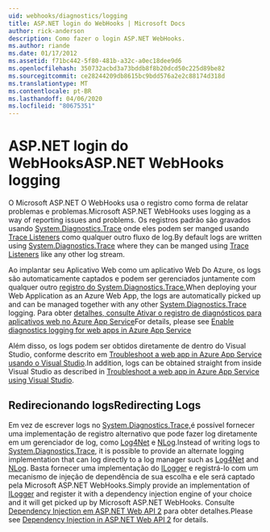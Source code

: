 ```yaml
---
uid: webhooks/diagnostics/logging
title: ASP.NET login do WebHooks | Microsoft Docs
author: rick-anderson
description: Como fazer o login ASP.NET WebHooks.
ms.author: riande
ms.date: 01/17/2012
ms.assetid: f71bc442-5f80-481b-a32c-a0ec18dee9d6
ms.openlocfilehash: 350732acbd3a73bddb8f8b20dcd50c225d89be82
ms.sourcegitcommit: ce28244209db8615bc9bdd576a2e2c88174d318d
ms.translationtype: MT
ms.contentlocale: pt-BR
ms.lasthandoff: 04/06/2020
ms.locfileid: "80675351"
---
```

# <a name="aspnet-webhooks-logging"></a><span data-ttu-id="30c77-103">ASP.NET login do WebHooks</span><span class="sxs-lookup"><span data-stu-id="30c77-103">ASP.NET WebHooks logging</span></span>

<span data-ttu-id="30c77-104">O Microsoft ASP.NET O WebHooks usa o registro como forma de relatar problemas e problemas.</span><span class="sxs-lookup"><span data-stu-id="30c77-104">Microsoft ASP.NET WebHooks uses logging as a way of reporting issues and problems.</span></span> <span data-ttu-id="30c77-105">Os registros padrão são gravados usando [System.Diagnostics.Trace](https://msdn.microsoft.com/library/system.diagnostics.trace) onde eles podem ser manged usando [Trace Listeners](https://msdn.microsoft.com/library/system.diagnostics.tracelistener.aspx) como qualquer outro fluxo de log.</span><span class="sxs-lookup"><span data-stu-id="30c77-105">By default logs are written using [System.Diagnostics.Trace](https://msdn.microsoft.com/library/system.diagnostics.trace) where they can be manged using [Trace Listeners](https://msdn.microsoft.com/library/system.diagnostics.tracelistener.aspx) like any other log stream.</span></span>

<span data-ttu-id="30c77-106">Ao implantar seu Aplicativo Web como um aplicativo Web Do Azure, os logs são automaticamente captados e podem ser gerenciados juntamente com qualquer outro [registro do System.Diagnostics.Trace.](https://msdn.microsoft.com/library/system.diagnostics.trace)</span><span class="sxs-lookup"><span data-stu-id="30c77-106">When deploying your Web Application as an Azure Web App, the logs are automatically picked up and can be managed together with any other [System.Diagnostics.Trace](https://msdn.microsoft.com/library/system.diagnostics.trace) logging.</span></span> <span data-ttu-id="30c77-107">Para obter [detalhes, consulte Ativar o registro de diagnósticos para aplicativos web no Azure App Service](https://azure.microsoft.com/documentation/articles/web-sites-enable-diagnostic-log/)</span><span class="sxs-lookup"><span data-stu-id="30c77-107">For details, please see [Enable diagnostics logging for web apps in Azure App Service](https://azure.microsoft.com/documentation/articles/web-sites-enable-diagnostic-log/)</span></span>

<span data-ttu-id="30c77-108">Além disso, os logs podem ser obtidos diretamente de dentro do Visual Studio, conforme descrito em [Troubleshoot a web app in Azure App Service usando o Visual Studio](https://azure.microsoft.com/documentation/articles/web-sites-dotnet-troubleshoot-visual-studio/#webserverlogs).</span><span class="sxs-lookup"><span data-stu-id="30c77-108">In addition, logs can be obtained straight from inside Visual Studio as described in [Troubleshoot a web app in Azure App Service using Visual Studio](https://azure.microsoft.com/documentation/articles/web-sites-dotnet-troubleshoot-visual-studio/#webserverlogs).</span></span>

## <a name="redirecting-logs"></a><span data-ttu-id="30c77-109">Redirecionando logs</span><span class="sxs-lookup"><span data-stu-id="30c77-109">Redirecting Logs</span></span>

<span data-ttu-id="30c77-110">Em vez de escrever logs no [System.Diagnostics.Trace,](https://msdn.microsoft.com/library/system.diagnostics.trace)é possível fornecer uma implementação de registro alternativo que pode fazer log diretamente em um gerenciador de log, como [Log4Net](http://logging.apache.org/log4net/) e [NLog](http://nlog-project.org/).</span><span class="sxs-lookup"><span data-stu-id="30c77-110">Instead of writing logs to [System.Diagnostics.Trace](https://msdn.microsoft.com/library/system.diagnostics.trace), it is possible to provide an alternate logging implementation that can log directly to a log manager such as [Log4Net](http://logging.apache.org/log4net/) and [NLog](http://nlog-project.org/).</span></span> <span data-ttu-id="30c77-111">Basta fornecer uma implementação do [ILogger](https://github.com/aspnet/AspNetWebHooks/blob/master/src/Microsoft.AspNet.WebHooks.Common/Diagnostics/ILogger.cs) e registrá-lo com um mecanismo de injeção de dependência de sua escolha e ele será captado pela Microsoft ASP.NET WebHooks.</span><span class="sxs-lookup"><span data-stu-id="30c77-111">Simply provide an implementation of [ILogger](https://github.com/aspnet/AspNetWebHooks/blob/master/src/Microsoft.AspNet.WebHooks.Common/Diagnostics/ILogger.cs) and register it with a dependency injection engine of your choice and it will get picked up by Microsoft ASP.NET WebHooks.</span></span> <span data-ttu-id="30c77-112">Consulte [Dependency Injection em ASP.NET Web API 2](https://www.asp.net/web-api/overview/advanced/dependency-injection) para obter detalhes.</span><span class="sxs-lookup"><span data-stu-id="30c77-112">Please see [Dependency Injection in ASP.NET Web API 2](https://www.asp.net/web-api/overview/advanced/dependency-injection) for details.</span></span>
